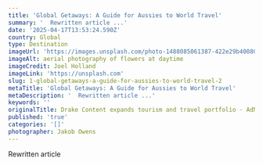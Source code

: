 ```yaml
---
title: 'Global Getaways: A Guide for Aussies to World Travel'
summary: '  Rewritten article ...'
date: '2025-04-17T13:53:24.590Z'
country: Global
type: Destination
imageUrl: 'https://images.unsplash.com/photo-1488085061387-422e29b40080'
imageAlt: aerial photography of flowers at daytime
imageCredit: Joel Holland
imageLink: 'https://unsplash.com'
slug: 1-global-getaways-a-guide-for-aussies-to-world-travel-2
metaTitle: 'Global Getaways: A Guide for Aussies to World Travel'
metaDescription: '  Rewritten article ...'
keywords: ''
originalTitle: Drake Content expands tourism and travel portfolio - AdNews
published: 'true'
categories: '[]'
photographer: Jakob Owens
---
```







Rewritten article
